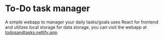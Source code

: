# To-Do task manager
A simple webapp to manager your daily tasks/goals uses React for frontend and utilizes local storage for data storage, you can visit the webapp at <a href="https://todosandtasks.netlify.app" target="_blank">todosandtasks.netlify.app</a>